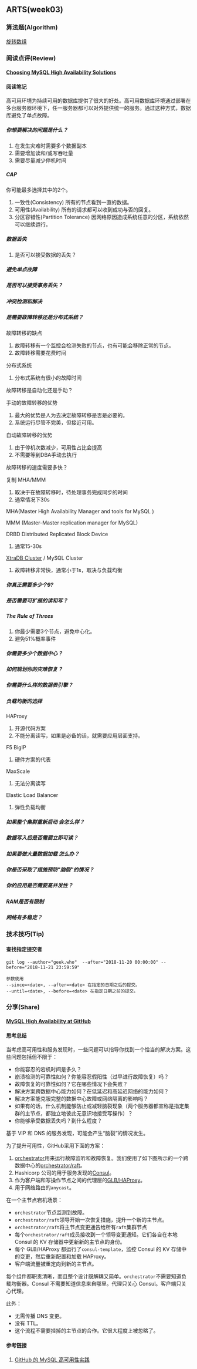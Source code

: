 ## ARTS(week03)

### 算法题(Algorithm)

[旋转数组](https://github.com/geekwho11/learn.leetcode.xbcme/tree/master/php/src/189.rotate-array)

### 阅读点评(Review)

#### [Choosing MySQL High Availability Solutions](https://dzone.com/articles/choosing-mysql-high-availability-solutions)

#### 阅读笔记

高可用环境为持续可用的数据库提供了很大的好处。高可用数据库环境通过部署在多台服务器环境下，任一服务器都可以对外提供统一的服务。通过这种方式，数据库避免了单点故障。

##### 你想要解决的问题是什么？

1. 在发生灾难时需要多个数据副本
2. 需要增加读和/或写吞吐量
3. 需要尽量减少停机时间

##### CAP

你可能最多选择其中的2个。

1. 一致性(Consistency) 所有的节点看到一直的数据。
2. 可用性(Availability) 所有的请求都可以收到成功与否的回复。
3. 分区容错性(Partition Tolerance) 因网络原因造成系统任意的分区，系统依然可以继续运行。

##### 数据丢失

1. 是否可以接受数据的丢失？

##### 避免单点故障

##### 是否可以接受事务丢失？

##### 冲突检测和解决

##### 是需要故障转移还是分布式系统？

故障转移的缺点

1. 故障转移有一个监控会检测失败的节点，也有可能会移除正常的节点。
2. 故障转移需要花费时间

分布式系统

1. 分布式系统有很小的故障时间

故障转移是自动化还是手动？

手动的故障转移的优势

1. 最大的优势是人为去决定故障转移是否是必要的。
2. 系统运行尽管不完美，但接近可用。

自动故障转移的优势

1. 由于停机次数减少，可用性占比会提高
2. 不需要等到DBA手动去执行

故障转移的速度需要多快？

复制 MHA/MMM

1. 取决于在故障转移时，待处理事务完成同步的时间
2. 通常情况下30s

MHA(Master High Availability Manager and tools for MySQL ) 

MMM (Master-Master replication manager for MySQL)

DRBD Distributed Replicated Block Device

1. 通常15-30s

[XtraDB Cluster](https://www.percona.com/services/support/mysql-ha-cluster-support) / MySQL Cluster

1. 故障转移非常快，通常小于1s，取决与负载均衡

##### 你真正需要多少个9?

##### 是否需要可扩展的读和写？

##### The Rule of Threes

1. 你最少需要3个节点，避免中心化。
2. 避免51%概率事件

##### 你需要多少个数据中心？

##### 如何规划你的灾难恢复？

##### 你需要什么样的数据表引擎？

##### 负载均衡的选择

HAProxy 

1. 开源代码方案
2. 不能分离读写，如果是必备的话，就需要应用层面支持。

F5 BigIP

1. 硬件方案的代表

MaxScale

1. 无法分离读写

Elastic Load Balancer

1. 弹性负载均衡

##### 如果整个集群重新启动 会怎么样？

##### 数据写入后是否需要立即可读？

##### 如果要做大量数据加载 怎么办？

##### 你是否采取了措施预防"脑裂"的情况？

##### 你的应用是否需要高并发性？

##### RAM是否有限制

##### 网络有多稳定？

### 技术技巧(Tip)

####  查找指定提交者

```
git log --author="geek.who"  --after="2018-11-20 00:00:00" --before="2018-11-21 23:59:59"

参数使用
--since=<date>, --after=<date> 在指定的日期之后的提交。
--until=<date>, --before=<date> 在指定日期之前的提交。
```



### 分享(Share)

#### [MySQL High Availability at GitHub](https://githubengineering.com/mysql-high-availability-at-github/)

#### 思考总结

当考虑高可用性和服务发现时，一些问题可以指导你找到一个恰当的解决方案。这些问题包括但不限于：

- 你能容忍的宕机时间是多久？
- 崩溃检测的可靠性如何？你能容忍假阳性（过早进行故障恢复）吗？
- 故障恢复的可靠性如何？它在哪些情况下会失败？
- 解决方案跨数据中心能力如何？在低延迟和高延迟网络的能力如何？
- 解决方案能克服完整的数据中心故障或网络隔离的影响吗？
- 如果有的话，什么机制能够防止或减轻脑裂现象（两个服务器都宣称是指定集群的主节点，都独立地彼此无意识地接受写操作）？
- 你能够承受数据丢失吗？到什么程度？



基于 VIP 和 DNS 的服务发现，可能会产生“脑裂”的情况发生。



为了提升可用性，GitHub采用下面的方案：

1. [orchestrator](https://github.com/github/orchestrator)用来运行故障监听和故障恢复。我们使用了如下图所示的一个跨数据中心的[orchestrator/raft](https://github.com/github/orchestrator/blob/master/docs/raft.md)。
2. Hashicorp 公司的用于服务发现的[Consul](https://www.consul.io/)。
3. 作为客户端和写操作节点之间的代理层的[GLB/HAProxy](https://githubengineering.com/introducing-glb/)。
4. 用于网络路由的`anycast`。

在一个主节点宕机场景：

- `orchestrator`节点监测到故障。
- `orchestrator/raft`领导开始一次恢复措施，提升一个新的主节点。
- `orchestrator/raft`将主节点变更通告给所有`raft`集群节点
- 每个`orchestrator/raft`成员接收到一个领导变更通知。它们各自在本地 Consul 的 KV 存储器中更新新的主节点的身份。
- 每个 GLB/HAProxy 都运行了`consul-template`，监控 Consul 的 KV 存储中的变更，然后重新配置和加载 HAProxy。
- 客户端流量被重定向到新的主节点。

每个组件都职责清晰，而且整个设计既解耦又简单。`orchestrator`不需要知道负载均衡器。Consul 不需要知道信息来自哪里。代理只关心 Consul。客户端只关心代理。

此外：

- 无需传播 DNS 变更。
- 没有 TTL。
- 这个流程不需要挂掉的主节点的合作。它很大程度上被忽略了。

#### 参考链接
1. [GitHub 的 MySQL 高可用性实践](https://www.infoq.cn/article/mysql-high-availability-at-github)


